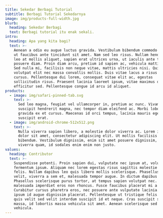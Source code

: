 ```yaml
---
title: Sekedar Berbagi Tutorial
subtitle: Berbagi Tutorial Sekedarnya
image: img/products-full-width.jpg
blurb:
  heading: Sekedar Berbagi
  text: Berbagi tutorial itu enak sekali.
intro:
  heading: Apa yang kita bagi?
  text: >-
    Aenean a odio eu augue luctus gravida. Vestibulum bibendum commodo mauris,
    ut faucibus ante tincidunt sit amet. Nam sed leo risus. Nullam hendrerit,
    leo at mollis aliquet, sapien erat ultrices urna, ut iaculis ante tellus
    posuere diam. Proin diam arcu, pretium id sapien ac, vehicula mattis elit.
    Sed nulla mi, facilisis non neque vitae, mattis ultricies nisi. Quisque
    volutpat elit nec massa convallis mollis. Duis vitae lacus a risus iaculis
    cursus. Pellentesque dui lorem, consequat vitae elit ac, egestas
    sollicitudin risus. Praesent lacinia laoreet ipsum, vitae maximus diam
    efficitur sed. Pellentesque congue id arcu id aliquet. 
products:
  - image: img/safari-pinned-tab.svg
    text: >-
      Sed leo magna, feugiat vel ullamcorper in, pretium ac nunc. Vivamus
      suscipit hendrerit magna, nec tempor diam eleifend ac. Morbi lobortis
      gravida ex et cursus. Maecenas id orci tempus, lacinia mauris eget,
      suscipit erat. 
  - image: img/android-chrome-512x512.png
    text: >-
      Nulla viverra sapien libero, a molestie dolor viverra ac. Lorem ipsum
      dolor sit amet, consectetur adipiscing elit. Ut mollis facilisis quam vel
      bibendum. Vestibulum dignissim, enim sit amet posuere dignissim, mauris ex
      viverra quam, id sodales enim enim non justo. 
values:
  heading: Contributor
  text: >-
    Suspendisse potenti. Proin sapien dui, vulputate nec ipsum at, volutpat
    fermentum ipsum. Aliquam nec lorem egestas risus sagittis molestie et eu
    felis. Nullam dapibus leo quis libero mollis scelerisque. Phasellus quam
    velit, viverra a sem et, malesuada tempor augue. In dictum dapibus interdum.
    Phasellus scelerisque purus tortor, at tempus sapien volutpat nec. Aenean
    malesuada imperdiet eros non rhoncus. Fusce faucibus placerat mi a sagittis.
    Curabitur cursus pharetra eros, nec posuere ante vulputate lacinia. Nam nec
    ipsum id augue dignissim placerat. Pellentesque ut tristique felis. Aenean
    quis velit sed velit interdum suscipit id et neque. Cras suscipit sagittis
    massa, id lobortis massa vehicula sit amet. Aenean scelerisque sed lectus in
    vehicula.
---
```

